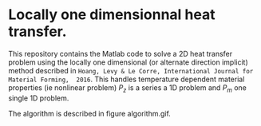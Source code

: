 Locally one dimensionnal heat transfer.
=======================================

This repository contains the Matlab code to solve a 2D heat transfer problem
using the locally one dimensional (or alternate direction implicit) method
described in `Hoang, Levy & Le Corre, International Journal for Material Forming, 
2016`.
This handles temperature dependent material properties (ie nonlinear problem)
$P_z$ is a series a 1D problem and $P_m$ one single 1D problem.

The algorithm is described in figure algorithm.gif.